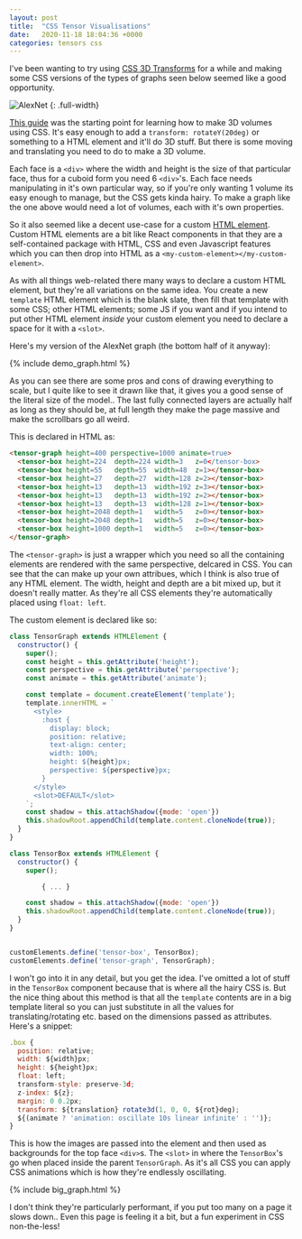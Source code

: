 ```yaml
---
layout: post
title:  "CSS Tensor Visualisations"
date:   2020-11-18 18:04:36 +0000
categories: tensors css
---
```


I've been wanting to try using [CSS 3D Transforms](https://www.w3schools.com/css/css3_3dtransforms.asp) for a while and making some CSS versions of the types of graphs seen below seemed like a good opportunity.

![AlexNet](https://miro.medium.com/max/700/1*qyc21qM0oxWEuRaj-XJKcw.png)
{: .full-width}

[This guide](https://3dtransforms.desandro.com/) was the starting point for learning how to make 3D volumes using CSS. It's easy enough to add a `transform: rotateY(20deg)` or something to a HTML element and it'll do 3D stuff. But there is some moving and translating you need to do to make a 3D volume.

Each face is a `<div>` where the width and height is the size of that particular face, thus for a cuboid form you need 6 `<div>`'s. Each face needs manipulating in it's own particular way, so if you're only wanting 1 volume its easy enough to manage, but the CSS gets kinda hairy. To make a graph like the one above would need a lot of volumes, each with it's own properties.

So it also seemed like a decent use-case for a custom [HTML element](https://developer.mozilla.org/en-US/docs/Web/Web_Components/Using_custom_elements). Custom HTML elements are a bit like React components in that they are a self-contained package with HTML, CSS and even Javascript features which you can then drop into HTML as a `<my-custom-element></my-custom-element>`.

As with all things web-related there many ways to declare a custom HTML element, but they're all variations on the same idea. You create a new `template` HTML element which is the blank slate, then fill that template with some CSS; other HTML elements; some JS if you want and if you intend to put other HTML element _inside_ your custom element you need to declare a space for it with a `<slot>`.

Here's my version of the AlexNet graph (the bottom half of it anyway):

{% include demo_graph.html %}

As you can see there are some pros and cons of drawing everything to scale, but I quite like to see it drawn like that, it gives you a good sense of the literal size of the model.. The last fully connected layers are actually half as long as they should be, at full length they make the page massive and make the scrollbars go all weird.

This is declared in HTML as:

```html
<tensor-graph height=400 perspective=1000 animate=true>
  <tensor-box height=224  depth=224 width=3   z=0</tensor-box>
  <tensor-box height=55   depth=55  width=48  z=1></tensor-box>
  <tensor-box height=27   depth=27  width=128 z=2></tensor-box>
  <tensor-box height=13   depth=13  width=192 z=3></tensor-box>
  <tensor-box height=13   depth=13  width=192 z=2></tensor-box>
  <tensor-box height=13   depth=13  width=128 z=1></tensor-box>
  <tensor-box height=2048 depth=1   width=5   z=0></tensor-box>
  <tensor-box height=2048 depth=1   width=5   z=0></tensor-box>
  <tensor-box height=1000 depth=1   width=5   z=0></tensor-box>
</tensor-graph>
```

The `<tensor-graph>` is just a wrapper which you need so all the containing elements are rendered with the same perspective, delcared in CSS. You can see that the can make up your own attribues, which I think is also true of any HTML element. The width, height and depth are a bit mixed up, but it doesn't really matter. As they're all CSS elements they're automatically placed using `float: left`.

The custom element is declared like so:

```javascript
class TensorGraph extends HTMLElement {
  constructor() {
    super();
    const height = this.getAttribute('height');
    const perspective = this.getAttribute('perspective');
    const animate = this.getAttribute('animate');

    const template = document.createElement('template');
    template.innerHTML = `
      <style>
        :host {
          display: block;
          position: relative;
          text-align: center;
          width: 100%;
          height: ${height}px;
          perspective: ${perspective}px;
        }
      </style>
      <slot>DEFAULT</slot>
    `;
    const shadow = this.attachShadow({mode: 'open'})
    this.shadowRoot.appendChild(template.content.cloneNode(true));
  }
}

class TensorBox extends HTMLElement {
  constructor() {
    super();

		{ ... }

    const shadow = this.attachShadow({mode: 'open'})
    this.shadowRoot.appendChild(template.content.cloneNode(true));
  }
}


customElements.define('tensor-box', TensorBox);
customElements.define('tensor-graph', TensorGraph);
```

I won't go into it in any detail, but you get the idea. I've omitted a lot of stuff in the `TensorBox` component because that is where all the hairy CSS is. But the nice thing about this method is that all the `template` contents are in a big template literal so you can just substitute in all the values for translating/rotating etc. based on the dimensions passed as attributes. Here's a snippet:

```javascript
.box {
  position: relative;
  width: ${width}px;
  height: ${height}px;
  float: left;
  transform-style: preserve-3d;
  z-index: ${z};
  margin: 0 0.2px;
  transform: ${translation} rotate3d(1, 0, 0, ${rot}deg);
  ${(animate ? 'animation: oscillate 10s linear infinite' : '')};
}
```

 This is how the images are passed into the element and then used as backgrounds for the top face `<div>`s. The `<slot>` in where the `TensorBox`'s go when placed inside the parent `TensorGraph`. As it's all CSS you can apply CSS animations which is how they're endlessly oscillating.

{% include big_graph.html %}

I don't think they're particularly performant, if you put too many on a page it slows down.. Even this page is feeling it a bit, but a fun experiment in CSS non-the-less!


<script src="{{ site.baseurl }}/assets/js/comp_graph.js"></script>
